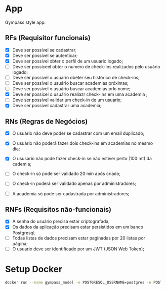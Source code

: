 # App

Gympass style app.

## RFs (Requisitor funcionais)

- [x] Deve ser possível se cadastrar;
- [x] Deve ser possível se autenticar;
- [x] Deve ser possível obter o perfil de um usuario logado;
- [ ] Deve ser possíceel obter o numero de check-ins realizados pelo usuário logado;
- [ ] Deve ser possível o usuario obeter seu histórico de check-ins;
- [ ] Deve ser possível o usuário buscar academias próximas;
- [ ] Deve ser possível o usuário buscar academias prlo nome;
- [x] Deve ser possícel o usuário realiazr check-ins em uma academia ;
- [ ] Deve ser possível validar um check-in de um usuario;
- [x] Deve ser possível cadastrar uma academia;

## RNs (Regras de Negócios)

- [x] O usuário não deve poder se cadastrar com um email duplicado;
- [x] O usuário não poderá fazer dois check-ins em academias no mesmo dia;
- [x] O ususario não pode fazer check-in se não estiver perto (100 mt) da cademia;
- [ ] O check-in só pode ser validado 20 min após criado;

- [ ] O check-in poderá ser validado apenas por administradores;
- [ ] A academia só pode ser cadastrada por administradores;

## RNFs (Requisitos não-funcionais)

- [x] A senha do usuário precisa estar criptografada;
- [x] Os dados da aplicação precisam estar persistidos em um banco Postgresql;
- [ ] Todas listas de dados precisam estar paginadas por 20 listas por página;
- [ ] O usuario deve ser identificado por um JWT (JSON Web Token);

# Setup Docker

```sh
docker run --name gympass_model -e POSTGRESQL_USERNAME=postgres -e POSTGRESQL_PASSWORD=postgres -e POSTGRESQL_DATABASE=gympass -p 5432:5432  bitnami/postgresql:latest
```